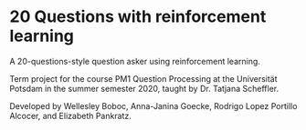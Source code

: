 # 20 Questions with reinforcement learning

A 20-questions-style question asker using reinforcement learning.

Term project for the course PM1 Question Processing at the Universität Potsdam in the summer semester 2020, taught by Dr. Tatjana Scheffler.

Developed by Wellesley Boboc, Anna-Janina Goecke, Rodrigo Lopez Portillo Alcocer, and Elizabeth Pankratz.
